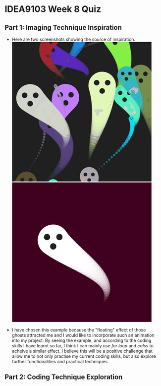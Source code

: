 # IDEA9103 Week 8 Quiz

## Part 1: Imaging Technique Inspiration
- Here are two screenshots showing the source of inspiration.
![Ghost](images/Screenshot_1.jpg)
![Ghosts](images/Screenshot_2.jpg)

- I have chosen this example because the "floating" effect of those ghosts attracted me and I would like to incorporate such an animation into my project. By seeing the example, and according to the coding skills I have learnt so far, I think I can mainly use *for loop* and *calss* to acheive a similar effect. I believe this will be a positive challenge that allow me to not only practise my current coding skills, but also explore further functionalities and practical techniques.

## Part 2: Coding Technique Exploration